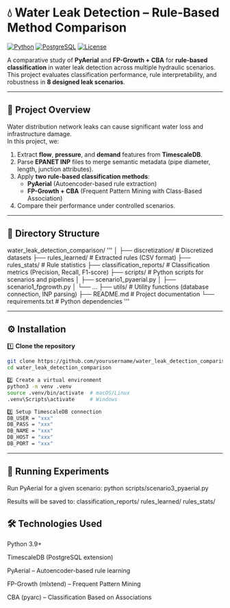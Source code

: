 # 💧 Water Leak Detection – Rule-Based Method Comparison

[![Python](https://img.shields.io/badge/Python-3.9+-blue.svg)](https://www.python.org/)
[![PostgreSQL](https://img.shields.io/badge/PostgreSQL-TimescaleDB-green.svg)](https://www.timescale.com/)
[![License](https://img.shields.io/badge/License-MIT-yellow.svg)](LICENSE)

A comparative study of **PyAerial** and **FP-Growth + CBA** for **rule-based classification** in water leak detection across multiple hydraulic scenarios.  
This project evaluates classification performance, rule interpretability, and robustness in **8 designed leak scenarios**.

---

## 📌 Project Overview

Water distribution network leaks can cause significant water loss and infrastructure damage.  
In this project, we:

1. Extract **flow**, **pressure**, and **demand** features from **TimescaleDB**.
2. Parse **EPANET INP** files to merge semantic metadata (pipe diameter, length, junction attributes).
3. Apply **two rule-based classification methods**:
   - **PyAerial** (Autoencoder-based rule extraction)
   - **FP-Growth + CBA** (Frequent Pattern Mining with Class-Based Association)
4. Compare their performance under controlled scenarios.
---

## 📂 Directory Structure

water_leak_detection_comparison/
'''
│
├── discretization/ # Discretized datasets
├── rules_learned/ # Extracted rules (CSV format)
├── rules_stats/ # Rule statistics
├── classification_reports/ # Classification metrics (Precision, Recall, F1-score)
├── scripts/ # Python scripts for scenarios and pipelines
│ ├── scenario1_pyaerial.py
│ ├── scenario1_fpgrowth.py
│ └── ...
├── utils/ # Utility functions (database connection, INP parsing)
├── README.md # Project documentation
└── requirements.txt # Python dependencies
'''

---

## ⚙️ Installation

1️⃣ **Clone the repository**
```bash
git clone https://github.com/yourusername/water_leak_detection_comparison.git
cd water_leak_detection_comparison

2️⃣ Create a virtual environment
python3 -m venv .venv
source .venv/bin/activate  # macOS/Linux
.venv\Scripts\activate     # Windows

3️⃣ Setup TimescaleDB connection
DB_USER = "xxx"
DB_PASS = "xxx"
DB_NAME = "xxx"
DB_HOST = "xxx"
DB_PORT = "xxx"
```

---

## 🚀 Running Experiments

Run PyAerial for a given scenario:
python scripts/scenario3_pyaerial.py

Results will be saved to:
classification_reports/
rules_learned/
rules_stats/

## 🛠 Technologies Used
Python 3.9+

TimescaleDB (PostgreSQL extension)

PyAerial – Autoencoder-based rule learning

FP-Growth (mlxtend) – Frequent Pattern Mining

CBA (pyarc) – Classification Based on Associations

